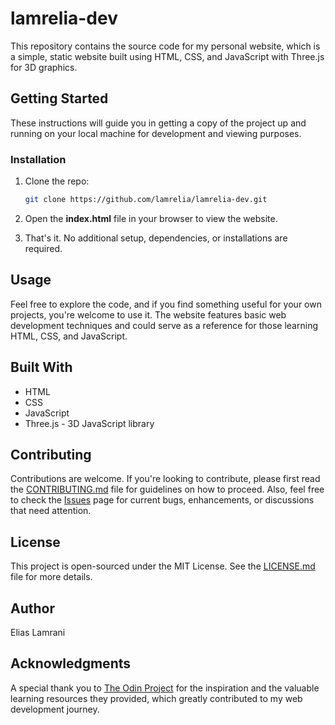 # lamrelia-dev

This repository contains the source code for my personal website, which is a simple, static website built using HTML, CSS, and JavaScript with Three.js for 3D graphics.

## Getting Started

These instructions will guide you in getting a copy of the project up and running on your local machine for development and viewing purposes.

### Installation

1. Clone the repo:
   ```bash
   git clone https://github.com/lamrelia/lamrelia-dev.git

2. Open the **index.html** file in your browser to view the website.

3. That's it. No additional setup, dependencies, or installations are required.

## Usage

Feel free to explore the code, and if you find something useful for your own projects, you're welcome to use it. The website features basic web development techniques and could serve as a reference for those learning HTML, CSS, and JavaScript.

## Built With

- HTML
- CSS
- JavaScript
- Three.js - 3D JavaScript library

## Contributing

Contributions are welcome. If you're looking to contribute, please first read the [CONTRIBUTING.md](CONTRIBUTING.md) file for guidelines on how to proceed. Also, feel free to check the [Issues](https://github.com/lamrelia/lamrelia-dev/issues) page for current bugs, enhancements, or discussions that need attention.

## License

This project is open-sourced under the MIT License. See the [LICENSE.md](LICENSE.md) file for more details.

## Author

Elias Lamrani

## Acknowledgments

A special thank you to [The Odin Project](https://www.theodinproject.com/) for the inspiration and the valuable learning resources they provided, which greatly contributed to my web development journey.